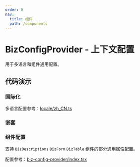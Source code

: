 ```yaml
---
order: 0
nav:
  title: 组件
  path: /components
---
```


# BizConfigProvider - 上下文配置

用于多语言和组件通用配置。

## 代码演示

### 国际化

多语言配置参考：[locale/zh_CN.ts](https://github.com/doly-dev/antd-more/blob/v3/src/locale/zh_CN.ts)

<code src="./demos/basic.tsx"></code>

### 嵌套

<code src="./demos/nested.tsx"></code>

### 组件配置

支持 `BizDescriptions` `BizForm` `BizTable` 组件的部分通用属性配置。

配置参考：[biz-config-provider/index.tsx](https://github.com/doly-dev/antd-more/blob/v3/src/biz-config-provider/index.tsx#L14)

<code src="./demos/comp.tsx"></code>
